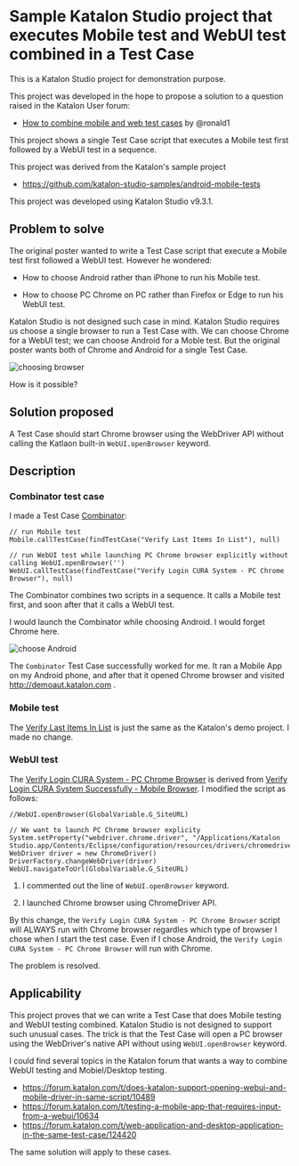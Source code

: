 # Sample Katalon Studio project that executes Mobile test and WebUI test combined in a Test Case

This is a Katalon Studio project for demonstration purpose.

This project was developed in the hope to propose a solution to a question raised in the Katalon User forum:

- [How to combine mobile and web test cases](https://forum.katalon.com/t/how-to-combine-mobile-and-web-test-cases/124295) by @ronald1

This project shows a single Test Case script that executes a Mobile test first followed by a WebUI test in a sequence.

This project was derived from the Katalon's sample project

- https://github.com/katalon-studio-samples/android-mobile-tests

This project was developed using Katalon Studio v9.3.1.

## Problem to solve

The original poster wanted to write a Test Case script that execute a Mobile test first followed a WebUI test. However he wondered:

- How to choose Android rather than iPhone to run his Mobile test.

- How to choose PC Chrome on PC rather than Firefox or Edge to run his WebUI test.

Katalon Studio is not designed such case in mind. Katalon Studio requires us choose a single browser to run a Test Case with. We can choose Chrome for a WebUI test; we can choose Android for a Moble test. But the original poster wants both of Chrome and Android for a single Test Case.

![choosing browser](https://kazurayam.github.io/ks_mobile_webui_together/images/choosing_browser_in_GUI.png)

How is it possible?

## Solution proposed

A Test Case should start Chrome browser using the WebDriver API without calling the Katlaon built-in `WebUI.openBrowser` keyword.

## Description

### Combinator test case

I made a Test Case [Combinator](https://github.com/kazurayam/ks_testing_mobile_webui_combined/blob/master/Scripts/Combinator/Script1710751040667.groovy):

```
// run Mobile test
Mobile.callTestCase(findTestCase("Verify Last Items In List"), null)

// run WebUI test while launching PC Chrome browser explicitly without calling WebUI.openBrowser('')
WebUI.callTestCase(findTestCase("Verify Login CURA System - PC Chrome Browser"), null)
```

The Combinator combines two scripts in a sequence. It calls a Mobile test first, and soon after that it calls a WebUI test.

I would launch the Combinator while choosing Android. I would forget Chrome here.

![choose Android](https://kazurayam.github.io/ks_testing_mobile_webui_combined/images/choose_Android.png)

The `Combinator` Test Case successfully worked for me. It ran a Mobile App on my Android phone, and after that it opened Chrome browser and visited http://demoaut.katalon.com .

### Mobile test

The [Verify Last Items In List](https://github.com/kazurayam/ks_mobile_webui_together/blob/master/Scripts/Verify%20Last%20Items%20In%20List/Script1529986164129.groovy) is just the same as the Katalon's demo project. I made no change.


### WebUI test

The [Verify Login CURA System - PC Chrome Browser](https://github.com/kazurayam/ks_mobile_webui_together/blob/master/Scripts/Verify%20Login%20CURA%20System%20-%20PC%20Chrome%20Browser/Script1710751905827.groovy) is derived from [Verify Login CURA System Successfully - Mobile Browser](https://github.com/kazurayam/ks_mobile_webui_together/blob/master/Scripts/Verify%20Login%20CURA%20System%20Successfully%20-%20Mobile%20Browsers/Script1674800693527.groovy). I modified the script as follows:

```
//WebUI.openBrowser(GlobalVariable.G_SiteURL)

// We want to launch PC Chrome browser explicity
System.setProperty("webdriver.chrome.driver", "/Applications/Katalon Studio.app/Contents/Eclipse/configuration/resources/drivers/chromedriver_mac/chromedriver")
WebDriver driver = new ChromeDriver()
DriverFactory.changeWebDriver(driver)
WebUI.navigateToUrl(GlobalVariable.G_SiteURL)
```

1. I commented out the line of `WebUI.openBrowser` keyword.

2. I launched Chrome browser using ChromeDriver API.

By this change, the `Verify Login CURA System - PC Chrome Browser` script will ALWAYS run with Chrome browser regardles which type of browser I chose when I start the test case. Even if I chose Android, the `Verify Login CURA System - PC Chrome Browser` will run with Chrome.

The problem is resolved.

## Applicability

This project proves that we can write a Test Case that does Mobile testing and WebUI testing combined. Katalon Studio is not designed to support such unusual cases. The trick is that the Test Case will open a PC browser using the WebDriver's native API without using `WebUI.openBrowser` keyword.

I could find several topics in the Katalon forum that wants a way to combine WebUI testing and Mobiel/Desktop testing.

- https://forum.katalon.com/t/does-katalon-support-opening-webui-and-mobile-driver-in-same-script/10489
- https://forum.katalon.com/t/testing-a-mobile-app-that-requires-input-from-a-webui/10634
- https://forum.katalon.com/t/web-application-and-desktop-application-in-the-same-test-case/124420

The same solution will apply to these cases.
